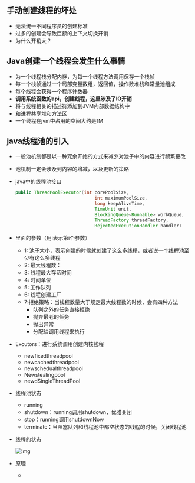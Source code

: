 ## 手动创建线程的坏处

- 无法统一不同程序员的创建标准
- 过多的创建会导致巨额的上下文切换开销
- 为什么开销大？

## Java创建一个线程会发生什么事情

- 为一个线程栈分配内存，为每一个线程方法调用保存一个栈帧
- 每一个栈帧通过一个局部变量数组，返回值，操作数堆栈和常量池组成
- 每个线程会获得一个程序计数器
- **调用系统函数的api，创建线程，这里涉及了IO开销**
- 将与线程相关的描述符添加到JVM内部数据结构中
- 和进程共享堆和方法区
- 一个线程在jvm中占用的空间大约是1M

## java线程池的引入

- 一般池机制都是以一种冗余开始的方式来减少对池子中的内容进行频繁更改

- 池机制一定会涉及到内容的增减，以及更新的策略

- java中的线程池接口

  ```java
  public ThreadPoolExecutor(int corePoolSize,
                                int maximumPoolSize,
                                long keepAliveTime,
                                TimeUnit unit,
                                BlockingQueue<Runnable> workQueue,
                                ThreadFactory threadFactory,
                                RejectedExecutionHandler handler)
  ```

- 里面的参数（用i表示第i个参数）

  - 1: 池子大小，表示创建的时候就创建了这么多线程，或者说一个线程池至少有这么多线程
  - 2: 最大线程数：
  - 3: 线程最大存活时间
  - 4: 时间单位
  - 5: 工作队列
  - 6: 线程创建工厂
  - 7:拒绝策略：当线程数量大于规定最大线程数的时候，会有四种方法
    - 队列之外的任务直接拒绝
    - 抛弃最老的任务
    - 抛出异常
    - 分配给调用线程来执行
  
- Excutors：进行系统调用创建内核线程

    - newfixedthreadpool
    - newcachedthreadpool
    - newschedualthreadpool
    - Newstealingpool
    - newdSingleThreadPool
    
- 线程池状态


    - running
    - shutdown：running调用shutdown，优雅关闭
    - stop：running调用shutdownNow
    - terminate：当阻塞队列和线程池中都空状态的线程的时候，关闭线程池
- 线程的状态
  
  ![img](https://user-gold-cdn.xitu.io/2019/8/22/16cb70ba065076e9?imageslim)
  
- 原理
  
  - 